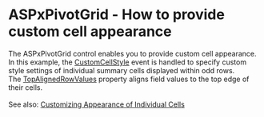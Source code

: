# ASPxPivotGrid - How to provide custom cell appearance


<p>The ASPxPivotGrid control enables you to provide custom cell appearance. In this example, the <a href="https://documentation.devexpress.com/AspNet/DevExpress.Web.ASPxPivotGrid.ASPxPivotGrid.CustomCellStyle.event">CustomCellStyle</a> event is handled to specify custom style settings of individual summary cells displayed within odd rows. The <a href="https://documentation.devexpress.com/AspNet/DevExpress.Web.ASPxPivotGrid.PivotFieldValueStyle.TopAlignedRowValues.property">TopAlignedRowValues</a> property aligns field values to the top edge of their cells.<br><br>See also: <a href="https://documentation.devexpress.com/AspNet/7274/ASP-NET-WebForms-Controls/">Customizing Appearance of Individual Cells</a></p>

<br/>


